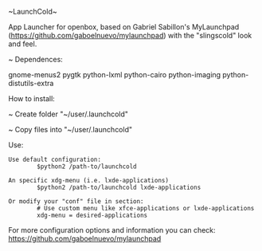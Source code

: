 ~LaunchCold~

App Launcher for openbox, based on Gabriel Sabillon's MyLaunchpad (https://github.com/gaboelnuevo/mylaunchpad) with the "slingscold" look and feel.

~ Dependences:

gnome-menus2
pygtk
python-lxml
python-cairo
python-imaging 
python-distutils-extra

How to install:

~ Create folder "~/user/.launchcold"

~ Copy files into "~/user/.launchcold"

Use:

	Use default configuration:
    		$python2 /path-to/launchcold
	
	An specific xdg-menu (i.e. lxde-applications)
    		$python2 /path-to/launchcold lxde-applications
    		
	Or modify your "conf" file in section:
    		# Use custom menu like xfce-applications or lxde-applications
    		xdg-menu = desired-applications


For more configuration options and information you can check:
https://github.com/gaboelnuevo/mylaunchpad
